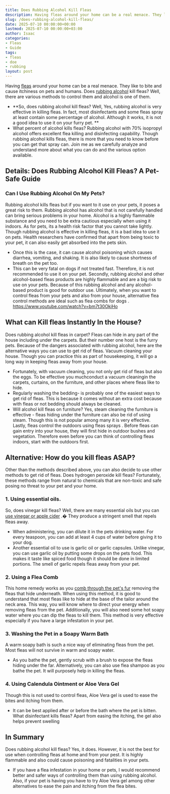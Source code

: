 ```yaml
---
title: Does Rubbing Alcohol Kill Fleas
description: Having fleas around your home can be a real menace. They like to bite and cause itchiness on pets and humans. Does rubbing alcohol kill fleas?
slug: /does-rubbing-alcohol-kill-fleas/
date: 2025-07-10 00:00:00+00:00
lastmod: 2025-07-10 00:00:00+03:00
author: Isaac
categories:
- Fleas
- Guide
tags:
- fleas
- doe
- rubbing
layout: post
---
```

Having [fleas](https://pestpolicy.com/does-apple-cider-vinegar-kill-fleas/) around your home can be a real menace. They like to bite and cause itchiness on pets and humans. Does
[rubbing alcohol](https://www.webmd.com/first-aid/ss/rubbing-alcohol-uses)
kill fleas? Well, there are various methods to control them and alcohol is one of them.
- **So, does rubbing alcohol kill fleas? Well, Yes, rubbing alcohol is very effective in killing fleas. In fact, most disinfectants and some fleas spray at least contain some percentage of alcohol. Although it works, it is not a good idea to use it on your furry pet. **
- What percent of alcohol kills fleas? Rubbing alcohol with 70% isopropyl alcohol offers excellent flea killing and disinfecting capability.
Though rubbing alcohol kills fleas, there is more that you need to know before you can get that spray can. Join me as we carefully analyze and understand more about what you can do and the various option available.
## Details: Does Rubbing Alcohol Kill Fleas? A Pet-Safe Guide
### Can I Use Rubbing Alcohol On My Pets?
Rubbing alcohol kills fleas but if you want to it use on your pets, it poses a great risk to them. Rubbing alcohol has alcohol that is not carefully handled can bring serious problems in your home.
Alcohol is a highly flammable substance and you need to be extra cautious especially when using it indoors. As for pets, its a health risk factor that you cannot take lightly.
Though rubbing alcohol is effective in killing fleas, it is a bad idea to use it on pets. Health researchers have confirmed that apart from being toxic to your pet, it can also easily get absorbed into the pets skin.
- Once this is the case, it can cause alcohol poisoning which causes diarrhea, vomiting, and shaking. It is also likely to cause shortness of breath on the pet too.
- This can be very fatal on dogs if not treated fast. Therefore, it is not recommended to use it on your pet.
Secondly, rubbing alcohol and other alcohol-based fleas products are highly flammable and are a big risk to use on your pets. Because of this rubbing alcohol and any alcohol-based product is good for outdoor use.
Ultimately, when you want to control fleas from your pets and also from your house, alternative flea control methods are ideal such as
flea combs for dogs
.
https://www.youtube.com/watch?v=bm7t30OkiHo
## What can Kill fleas Instantly In the House?
Does rubbing alcohol kill fleas in carpet? Fleas can hide in any part of the house including under the carpets. But their number one host is the furry pets. Because of the dangers associated with rubbing alcohol, here are the alternative ways you can use to get rid of fleas.
Vacuum cleaning your house. Though you can practice this as part of housekeeping, it will go a long way in keeping fleas away from your house.
- Fortunately, with vacuum cleaning, you not only get rid of fleas but also the eggs. To be effective you muchconduct a vacuum cleaningin the carpets, curtains, on the furniture, and other places where fleas like to hide.
- Regularly washing the bedding- is probably one of the easiest ways to get rid of fleas. This is because it comes without an extra cost because with fleas or not bedding should always be cleaned.
- Will alcohol kill fleas on furniture? Yes, steam cleaning the furniture is effective - fleas hiding under the furniture can also be rid of using steam. Though this is not popular among many it is very effective.
Lastly, fleas control the
outdoors using fleas sprays
. Before fleas can gain entry into your house, they will first hide in outdoor bushes and vegetation. Therefore even before you can think of controlling fleas indoors, start with the outdoors first.
## Alternative: How do you kill fleas ASAP?
Other than the methods described above, you can also decide to use other methods to get rid of fleas. Does hydrogen peroxide kill fleas?
Fortunately, these methods range from natural to chemicals that are non-toxic and safe posing no threat to your pet and your home.
### 1. Using essential oils.
So, does vinegar kill fleas? Well, there are many essential oils but you can
[use vinegar or apple cider](https://pestpolicy.com/does-apple-cider-vinegar-kill-fleas/)
.� They produce a stringent smell that repels fleas away.
- When administering, you can dilute it in the pets drinking water. For every teaspoon, you can add at least 4 cups of water before giving it to your dog.
- Another essential oil to use is garlic oil or garlic capsules.
Unlike vinegar, you can use garlic oil by putting some drops on the pets food. This makes it taste like spiced food though it should be done in limited portions. The smell of garlic repels fleas away from your pet.
### 2. Using a Flea Comb
This home remedy works as you
[comb through the pet's fur](https://pestpolicy.com/best-electronic-flea-comb/)
removing the fleas that hide underneath.
When using this method, it is good to understand that most fleas like to hide at the base of the tailor around the neck area.
This way, you will know where to direct your energy when removing fleas from the pet.
Additionally, you will also need some hot soapy water where you can dip the fleas to kill them. This method is very effective especially if you have a large infestation in your pet.
### 3. Washing the Pet in a Soapy Warm Bath
A warm soapy bath is such a nice way of eliminating fleas from the pet. Most fleas will not survive in warm and soapy water.
- As you bathe the pet, gently scrub with a brush to expose the fleas hiding under the far.
Alternatively, you can also use flea shampoo as you bathe the pet. It will purposely help in killing the fleas.
### 4. Using Calendula Ointment or Aloe Vera Gel
Though this is not used to control fleas,
Aloe Vera gel
is used to ease the bites and itching from them.
- It can be best applied after or before the bath where the pet is bitten.
What disinfectant kills fleas? Apart from easing the itching, the gel also helps prevent swelling
## In Summary
Does rubbing alcohol kill fleas? Yes, it does. However, it is not the best for use when controlling fleas at home and from your pest. It is highly flammable and also could cause poisoning and fatalities in your pets.
- If you have a flea infestation in your home or pets, I would recommend better and safer ways of controlling them than using rubbing alcohol.
Also, if your pet is having you have to try Aloe Vera gel among other alternatives to ease the pain and itching from the flea bites.